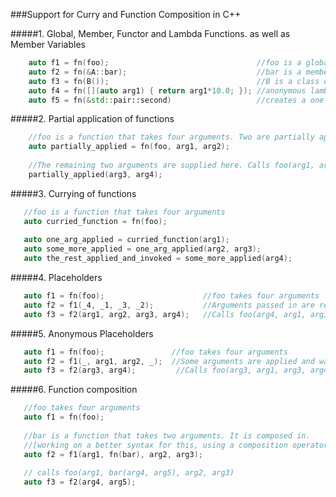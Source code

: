 ###Support for Curry and Function Composition in C++

#####1. Global, Member, Functor and Lambda Functions. as well as Member Variables

```cpp
    auto f1 = fn(foo);                                 //foo is a global function
    auto f2 = fn(&A::bar);                             //bar is a member function of class or struct A
    auto f3 = fn(B());                                 //B is a class or struct with an overloaded () operator
    auto f4 = fn([](auto arg1) { return arg1*10.0; }); //anonymous lambda
    auto f5 = fn(&std::pair::second)                   //creates a one argument function 
```

#####2. Partial application of functions

```cpp
    //foo is a function that takes four arguments. Two are partially applied here
    auto partially_applied = fn(foo, arg1, arg2);
    
    //The remaining two arguments are supplied here. Calls foo(arg1, arg2, arg3, arg4);
    partially_applied(arg3, arg4);
```

#####3. Currying of functions

```cpp
   //foo is a function that takes four arguments
   auto curried_function = fn(foo); 
   
   auto one_arg_applied = curried_function(arg1);
   auto some_more_applied = one_arg_applied(arg2, arg3);
   auto the_rest_applied_and_invoked = some_more_applied(arg4);
```

#####4. Placeholders

```cpp
   auto f1 = fn(foo);                      //foo takes four arguments
   auto f2 = f1(_4, _1, _3, _2);           //Arguments passed in are reordered while calling foo
   auto f3 = f2(arg1, arg2, arg3, arg4);   //Calls foo(arg4, arg1, arg3, arg2)
```

#####5. Anonymous Placeholders

```cpp
   auto f1 = fn(foo);               //foo takes four arguments
   auto f2 = f1(_, arg1, arg2, _);  //Some arguments are applied and waits for more
   auto f3 = f2(arg3, arg4);         //Calls foo(arg3, arg1, arg3, arg4)
```

#####6. Function composition

```cpp
   //foo takes four arguments
   auto f1 = fn(foo);
   
   //bar is a function that takes two arguments. It is composed in.
   //[working on a better syntax for this, using a composition operator...]
   auto f2 = f1(arg1, fn(bar), arg2, arg3);
   
   // calls foo(arg1, bar(arg4, arg5), arg2, arg3)
   auto f3 = f2(arg4, arg5);
```

